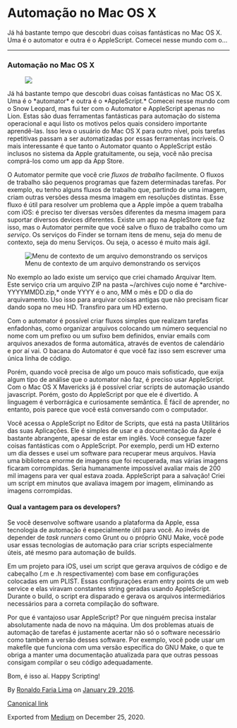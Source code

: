Automação no Mac OS X
=====================

Já há bastante tempo que descobri duas coisas fantásticas no Mac OS X.
Uma é o automator e outra é o AppleScript. Comecei nesse mundo com o…

------------------------------------------------------------------------

### Automação no Mac OS X

<figure>
<img src="https://cdn-images-1.medium.com/max/800/1*laPZMVm2QI8SNy2D9QdZ_w.png" class="graf-image" />
</figure>Já há bastante tempo que descobri duas coisas fantásticas no
Mac OS X. Uma é o *automator* e outra é o *AppleScript.* Comecei nesse
mundo com o Snow Leopard, mas fui ter com o Automator e AppleScript
apenas no Lion. Estas são duas ferramentas fantásticas para automação do
sistema operacional e aqui listo os motivos pelos quais considero
importante aprendê-las. Isso leva o usuário do Mac OS X para outro
nível, pois tarefas repetitivas passam a ser automatizadas por essas
ferramentas incríveis. O mais interessante é que tanto o Automator
quanto o AppleScript estão inclusos no sistema da Apple gratuitamente,
ou seja, você não precisa comprá-los como um app da App Store.

O Automator permite que você crie *fluxos de trabalho* facilmente. O
fluxos de trabalho são pequenos programas que fazem determinadas
tarefas. Por exemplo, eu tenho alguns fluxos de trabalho que, partindo
de uma imagem, criam outras versões dessa mesma imagem em resoluções
distintas. Esse fluxo é útil para resolver um problema que a Apple impõe
a quem trabalha com iOS: é preciso ter diversas versões diferentes da
mesma imagem para suportar diversos devices diferentes. Existe um app na
AppleStore que faz isso, mas o Automator permite que você salve o fluxo
de trabalho como um *serviço*. Os serviços do Finder se tornam itens de
menu, seja do menu de contexto, seja do menu Serviços. Ou seja, o acesso
é muito mais ágil.

<figure>
<img src="https://cdn-images-1.medium.com/max/600/1*JP2w-zVjDiB9nKPq1CZhSw.png" alt="Menu de contexto de um arquivo demonstrando os serviços" class="graf-image" /><figcaption>Menu de contexto de um arquivo demonstrando os serviços</figcaption>
</figure>No exemplo ao lado existe um serviço que criei chamado Arquivar
Item. Este serviço cria um arquivo ZIP na pasta ~/archives cujo nome é
*archive-YYYYMMDD.zip,* onde YYYY é o ano, MM o mês e DD o dia do
arquivamento. Uso isso para arquivar coisas antigas que não precisam
ficar dando sopa no meu HD. Transfiro para um HD externo.

Com o automator é possível criar fluxos simples que realizam tarefas
enfadonhas, como organizar arquivos colocando um número sequencial no
nome com um prefixo ou um sufixo bem definidos, enviar emails com
arquivos anexados de forma automática, através de eventos de calendário
e por aí vai. O bacana do Automator é que você faz isso sem escrever uma
única linha de código.

Porém, quando você precisa de algo um pouco mais sofisticado, que exija
algum tipo de análise que o automator não faz, é preciso usar
AppleScript. Com o Mac OS X Mavericks já é possível criar scripts de
automação usando javascript. Porém, gosto do AppleScript por que ele é
divertido. A linguagem é verborrágica e curiosamente semântica. É fácil
de aprender, no entanto, pois parece que você está conversando com o
computador.

Você acessa o AppleScript no Editor de Scripts, que está na pasta
Utilitários das suas Aplicações. Ele é simples de usar e a documentação
da Apple é bastante abrangente, apesar de estar em inglês. Você consegue
fazer coisas fantásticas com o AppleScript. Por exemplo, perdi um HD
externo um dia desses e usei um software para recuperar meus arquivos.
Havia uma biblioteca enorme de imagens que foi recuperada, mas várias
imagens ficaram corrompidas. Seria humanamente impossível avaliar mais
de 200 mil imagens para ver qual estava zoada. AppleScript para a
salvação! Criei um script em minutos que avaliava imagem por imagem,
eliminando as imagens corrompidas.

#### Qual a vantagem para os developers?

Se você desenvolve software usando a plataforma da Apple, essa
tecnologia de automação é especialmente útil para você. Ao invés de
depender de *task runners* como Grunt ou o próprio GNU Make, você pode
usar essas tecnologias de automação para criar scripts especialmente
úteis, até mesmo para automação de builds.

Em um projeto para iOS, usei um script que gerava arquivos de código e
de cabeçalho (.m e .h respectivamente) com base em configurações
colocadas em um PLIST. Essas configurações eram entry points de um web
service e elas viravam constantes string geradas usando AppleScript.
Durante o build, o script era disparado e gerava os arquivos
intermediários necessários para a correta compilação do software.

Por que é vantajoso usar AppleScript? Por que ninguém precisa instalar
absolutamente nada de novo na máquina. Um dos problemas atuais de
automação de tarefas é justamente acertar não só o software necessário
como também a versão desses software. Por exemplo, você pode usar um
makefile que funciona com uma versão específica do GNU Make, o que te
obriga a manter uma documentação atualizada para que outras pessoas
consigam compilar o seu código adequadamente.

Bom, é isso aí. Happy Scripting!

By
<a href="https://medium.com/@ronaldolima" class="p-author h-card">Ronaldo Faria Lima</a>
on [January 29, 2016](https://medium.com/p/64557aa5f47b).

<a href="https://medium.com/@ronaldolima/automa%C3%A7%C3%A3o-no-mac-os-x-64557aa5f47b" class="p-canonical">Canonical link</a>

Exported from [Medium](https://medium.com) on December 25, 2020.

